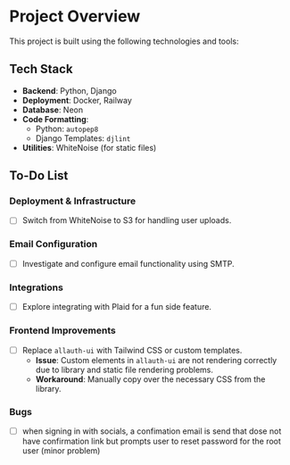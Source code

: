 # Project Overview

This project is built using the following technologies and tools:

## Tech Stack

- **Backend**: Python, Django
- **Deployment**: Docker, Railway
- **Database**: Neon
- **Code Formatting**:
  - Python: `autopep8`
  - Django Templates: `djlint`
- **Utilities**: WhiteNoise (for static files)

## To-Do List

### Deployment & Infrastructure

- [ ] Switch from WhiteNoise to S3 for handling user uploads.

### Email Configuration

- [ ] Investigate and configure email functionality using SMTP.

### Integrations

- [ ] Explore integrating with Plaid for a fun side feature.

### Frontend Improvements

- [ ] Replace `allauth-ui` with Tailwind CSS or custom templates.
  - **Issue**: Custom elements in `allauth-ui` are not rendering correctly due to library and static file rendering problems.
  - **Workaround**: Manually copy over the necessary CSS from the library.

### Bugs

- [ ] when signing in with socials, a confimation email is send that dose not have confirmation link but prompts user to reset password for the root user (minor problem)

